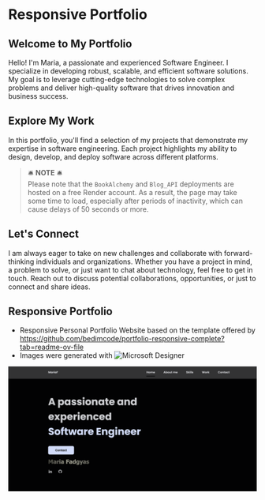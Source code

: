 # Responsive Portfolio 

## Welcome to My Portfolio

Hello! I'm Maria, a passionate and experienced Software Engineer. I specialize in developing robust, scalable, and efficient software solutions. My goal is to leverage cutting-edge technologies to solve complex problems and deliver high-quality software that drives innovation and business success.

## Explore My Work
In this portfolio, you'll find a selection of my projects that demonstrate my expertise in software engineering. Each project highlights my ability to design, develop, and deploy software across different platforms.

> 🛎️ **NOTE** 🛎️ <br>
> Please note that the `BookAlchemy` and `Blog_API` deployments are hosted on a free Render account. As a result, the page may take some time to load, especially after periods of inactivity, which can cause delays of 50 seconds or more.

## Let's Connect
I am always eager to take on new challenges and collaborate with forward-thinking individuals and organizations. Whether you have a project in mind, a problem to solve, or just want to chat about technology, feel free to get in touch.
Reach out to discuss potential collaborations, opportunities, or just to connect and share ideas.

## Responsive Portfolio

- Responsive Personal Portfolio Website based on the template offered by https://github.com/bedimcode/portfolio-responsive-complete?tab=readme-ov-file
- Images were generated with <img alt="Microsoft Designer" src="https://img.shields.io/badge/-Microsoft%20Designer-DD0031?style=flat-square&logoColor=white" />


![preview img](preview.png)
